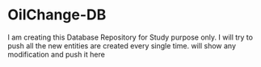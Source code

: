 OilChange-DB
============
I am creating this Database Repository for Study purpose only. I will try to push all the new entities are created every single time. will show any modification and push it here 
